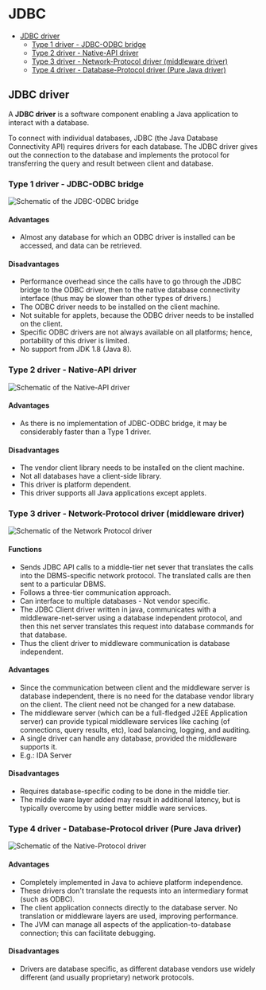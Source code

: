 # JDBC

- [JDBC driver](#jdbc-driver)
  - [Type 1 driver - JDBC-ODBC bridge](#type-1-driver---jdbc-odbc-bridge)
  - [Type 2 driver - Native-API driver](#type-2-driver---native-api-driver)
  - [Type 3 driver - Network-Protocol driver (middleware driver)](#type-3-driver---network-protocol-driver-middleware-driver)
  - [Type 4 driver - Database-Protocol driver (Pure Java driver)](#type-4-driver---database-protocol-driver-pure-java-driver)

## JDBC driver

A **JDBC driver** is a software component enabling a Java application to interact with a database.

To connect with individual databases, JDBC (the Java Database Connectivity API) requires drivers for each database. The JDBC driver gives out the connection to the database and implements the protocol for transferring the query and result between client and database.

### Type 1 driver - JDBC-ODBC bridge

![Schematic of the JDBC-ODBC bridge](JDBC_driver.png)

#### Advantages

- Almost any database for which an ODBC driver is installed can be accessed, and data can be retrieved.

#### Disadvantages

- Performance overhead since the calls have to go through the JDBC bridge to the ODBC driver, then to the native database connectivity interface (thus may be slower than other types of drivers.)
- The ODBC driver needs to be installed on the client machine.
- Not suitable for applets, because the ODBC driver needs to be installed on the client.
- Specific ODBC drivers are not always available on all platforms; hence, portability of this driver is limited.
- No support from JDK 1.8 (Java 8).

### Type 2 driver - Native-API driver

![Schematic of the Native-API driver](Native_API_driver.png)

#### Advantages

- As there is no implementation of JDBC-ODBC bridge, it may be considerably faster than a Type 1 driver.

#### Disadvantages

- The vendor client library needs to be installed on the client machine.
- Not all databases have a client-side library.
- This driver is platform dependent.
- This driver supports all Java applications except applets.

### Type 3 driver - Network-Protocol driver (middleware driver)

![Schematic of the Network Protocol driver](Network_Protocol_driver.png)

#### Functions

- Sends JDBC API calls to a middle-tier net sever that translates the calls into the DBMS-specific network protocol. The translated calls are then sent to a particular DBMS.
- Follows a three-tier communication approach.
- Can interface to multiple databases - Not vendor specific.
- The JDBC Client driver written in java, communicates with a middleware-net-server using a database independent protocol, and then this net server translates this request into database commands for that database.
- Thus the client driver to middleware communication is database independent.

#### Advantages

- Since the communication between client and the middleware server is database independent, there is no need for the database vendor library on the client. The client need not be changed for a new database.
- The middleware server (which can be a full-fledged J2EE Application server) can provide typical middleware services like caching (of connections, query results, etc), load balancing, logging, and auditing.
- A single driver can handle any database, provided the middleware supports it.
- E.g.: IDA Server

#### Disadvantages

- Requires database-specific coding to be done in the middle tier.
- The middle ware layer added may result in additional latency, but is typically overcome by using better middle ware services.

### Type 4 driver - Database-Protocol driver (Pure Java driver)

![Schematic of the Native-Protocol driver](Network_Protocol_driver.png)

#### Advantages

- Completely implemented in Java to achieve platform independence.
- These drivers don't translate the requests into an intermediary format (such as ODBC).
- The client application connects directly to the database server. No translation or middleware layers are used, improving performance.
- The JVM can manage all aspects of the application-to-database connection; this can facilitate debugging.

#### Disadvantages

- Drivers are database specific, as different database vendors use widely different (and usually proprietary) network protocols.